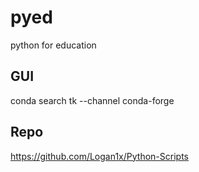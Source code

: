 # pyed
python for education

## GUI
conda search tk --channel conda-forge

## Repo
https://github.com/Logan1x/Python-Scripts
